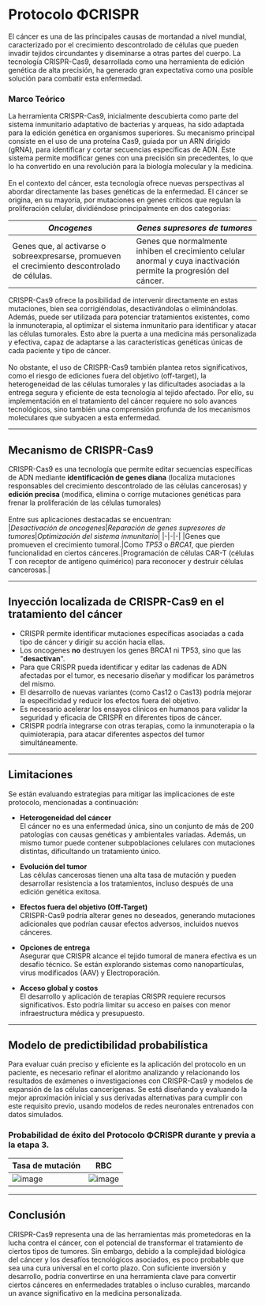 # Protocolo ΦCRISPR
El cáncer es una de las principales causas de mortandad a nivel mundial, caracterizado por el crecimiento descontrolado de células que pueden invadir tejidos circundantes y diseminarse a otras partes del cuerpo. La tecnología CRISPR-Cas9, desarrollada como una herramienta de edición genética de alta precisión, ha generado gran expectativa como una posible solución para combatir esta enfermedad.

### Marco Teórico
La herramienta CRISPR-Cas9, inicialmente descubierta como parte del sistema inmunitario adaptativo de bacterias y arqueas, ha sido adaptada para la edición genética en organismos superiores. Su mecanismo principal consiste en el uso de una proteína Cas9, guiada por un ARN dirigido (gRNA), para identificar y cortar secuencias específicas de ADN. Este sistema permite modificar genes con una precisión sin precedentes, lo que lo ha convertido en una revolución para la biología molecular y la medicina.
<br><br>
En el contexto del cáncer, esta tecnología ofrece nuevas perspectivas al abordar directamente las bases genéticas de la enfermedad. El cáncer se origina, en su mayoría, por mutaciones en genes críticos que regulan la proliferación celular, dividiéndose principalmente en dos categorías:

|*Oncogenes*|*Genes supresores de tumores*|
|-|-|
|Genes que, al activarse o sobreexpresarse, promueven el crecimiento descontrolado de células.|Genes que normalmente inhiben el crecimiento celular anormal y cuya inactivación permite la progresión del cáncer.|

CRISPR-Cas9 ofrece la posibilidad de intervenir directamente en estas mutaciones, bien sea corrigiéndolas, desactivándolas o eliminándolas. Además, puede ser utilizada para potenciar tratamientos existentes, como la inmunoterapia, al optimizar el sistema inmunitario para identificar y atacar las células tumorales. Esto abre la puerta a una medicina más personalizada y efectiva, capaz de adaptarse a las características genéticas únicas de cada paciente y tipo de cáncer.
<br><br>
No obstante, el uso de CRISPR-Cas9 también plantea retos significativos, como el riesgo de ediciones fuera del objetivo (off-target), la heterogeneidad de las células tumorales y las dificultades asociadas a la entrega segura y eficiente de esta tecnología al tejido afectado. Por ello, su implementación en el tratamiento del cáncer requiere no solo avances tecnológicos, sino también una comprensión profunda de los mecanismos moleculares que subyacen a esta enfermedad.

---

## Mecanismo de CRISPR-Cas9
CRISPR-Cas9 es una tecnología que permite editar secuencias específicas de ADN mediante **identificación de genes diana** (localiza mutaciones responsables del crecimiento descontrolado de las células cancerosas) y **edición precisa** (modifica, elimina o corrige mutaciones genéticas para frenar la proliferación de las células tumorales)
<br><br>
Entre sus aplicaciones destacadas se encuentran:
<br>
|*Desactivación de oncogenes*|*Reparación de genes supresores de tumores*|*Optimización del sistema inmunitario*|
|-|-|-|
|Genes que promueven el crecimiento tumoral.|Como *TP53* o *BRCA1*, que pierden funcionalidad en ciertos cánceres.|Programación de células CAR-T (células T con receptor de antígeno quimérico) para reconocer y destruir células cancerosas.|

---

## Inyección localizada de CRISPR-Cas9 en el tratamiento del cáncer
- CRISPR permite identificar mutaciones específicas asociadas a cada tipo de cáncer y dirigir su acción hacia ellas.
- Los oncogenes **no** destruyen los genes BRCA1 ni TP53, sino que las "**desactivan**".
- Para que CRISPR pueda identificar y editar las cadenas de ADN afectadas por el tumor, es necesario diseñar y modificar los parámetros del mismo.
- El desarrollo de nuevas variantes (como Cas12 o Cas13) podría mejorar la especificidad y reducir los efectos fuera del objetivo.
- Es necesario acelerar los ensayos clínicos en humanos para validar la seguridad y eficacia de CRISPR en diferentes tipos de cáncer.
- CRISPR podría integrarse con otras terapias, como la inmunoterapia o la quimioterapia, para atacar diferentes aspectos del tumor simultáneamente.

---

## Limitaciones
Se están evaluando estrategias para mitigar las implicaciones de este protocolo, mencionadas a continuación:

- **Heterogeneidad del cáncer**<br>
El cáncer no es una enfermedad única, sino un conjunto de más de 200 patologías con causas genéticas y ambientales variadas. Además, un mismo tumor puede contener subpoblaciones celulares con mutaciones distintas, dificultando un tratamiento único.

- **Evolución del tumor**<br>
Las células cancerosas tienen una alta tasa de mutación y pueden desarrollar resistencia a los tratamientos, incluso después de una edición genética exitosa.

- **Efectos fuera del objetivo (Off-Target)**<br>
CRISPR-Cas9 podría alterar genes no deseados, generando mutaciones adicionales que podrían causar efectos adversos, incluidos nuevos cánceres.

- **Opciones de entrega**<br>
Asegurar que CRISPR alcance el tejido tumoral de manera efectiva es un desafío técnico. Se están explorando sistemas como nanopartículas, virus modificados (AAV) y Electroporación.

- **Acceso global y costos**<br>
El desarrollo y aplicación de terapias CRISPR requiere recursos significativos. Esto podría limitar su acceso en países con menor infraestructura médica y presupuesto.

---

## Modelo de predictibilidad probabilística

Para evaluar cuán preciso y eficiente es la aplicación del protocolo en un paciente, es necesario refinar el aloritmo analizando y relacionando los resultados de exámenes o investigaciones con CRISPR-Cas9 y modelos de expansión de las células cancerígenas. Se está diseñando y evaluando la mejor aproximación inicial y sus derivadas alternativas para cumplir con este requisito previo, usando modelos de redes neuronales entrenados con datos simulados.

### Probabilidad de éxito del Protocolo ΦCRISPR durante y previa a la etapa 3.
|Tasa de mutación|RBC|
|-|-|
|![image](https://github.com/user-attachments/assets/be4422cc-ed8b-43b4-8752-6349a9b5a17e)|![image](https://github.com/user-attachments/assets/22b57ccc-6358-451f-b1b2-8e0b8aff1a23)|

---

## Conclusión
CRISPR-Cas9 representa una de las herramientas más prometedoras en la lucha contra el cáncer, con el potencial de transformar el tratamiento de ciertos tipos de tumores. Sin embargo, debido a la complejidad biológica del cáncer y los desafíos tecnológicos asociados, es poco probable que sea una cura universal en el corto plazo. Con suficiente inversión y desarrollo, podría convertirse en una herramienta clave para convertir ciertos cánceres en enfermedades tratables o incluso curables, marcando un avance significativo en la medicina personalizada.
